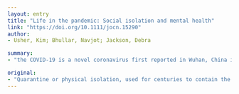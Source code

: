 ```yaml
---
layout: entry
title: "Life in the pandemic: Social isolation and mental health"
link: "https://doi.org/10.1111/jocn.15290"
author:
- Usher, Kim; Bhullar, Navjot; Jackson, Debra

summary:
- "the COVID-19 is a novel coronavirus first reported in Wuhan, China in late 2019. Quarantine or physical isolation used for centuries to contain the spread of infection has rapidly spread across the globe becoming a pandemic. Modern quarantine strategies have been imposed globally in an attempt to curtail the spread."

original:
- "Quarantine or physical isolation, used for centuries to contain the spread of infection, isolates those who have (or may have) been infected by a contagious disease to control or limit contamination. The COVID-19, a novel coronavirus first reported in Wuhan, China in late 2019, has rapidly spread across the globe becoming a pandemic. Modern quarantine strategies have been imposed globally in an attempt to curtail the spread of the COVID-19 infection including short- to medium-term lockdowns, voluntary home curfew, restriction on the assembly of groups of people, cancellation of planned social and public events, closure of mass transit systems, and other travel restrictions."
---
```


